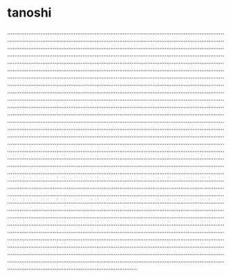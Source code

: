 # tanoshi
..........................................................................................................................................................................................................................................................................................................................................................................................................................................................................................................................................................................................................................................................................................................................................................................................................................................................................................................................................................................................................................................................................................................................................................................................................................................................................................................................................................................................................................................................................................................................................................................................................................................................................................................................................................................................................................................................................................................................................................................................................................................................................................................................................................................................................................................................................................................................................................................................................................................................................................................................................................................................................................................................................................................................................................................................................................................................................................................................................................................................................................................................................................................................................................................................................................................................................................................................................................................................................................................................................................................................................................................................................................................................................................................................................................................................................................................................................................................................................................................................................................................................................................................................................................................................................